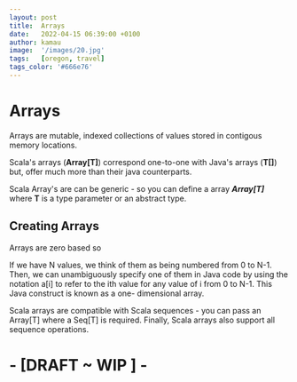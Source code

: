 ```yaml
---
layout: post
title:  Arrays
date:   2022-04-15 06:39:00 +0100
author: kamau
image:  '/images/20.jpg'
tags:   [oregon, travel]
tags_color: '#666e76'
---
```

# Arrays
Arrays are mutable, indexed collections of values stored in contigous memory locations. 

Scala's arrays (**Array[T]**) correspond one-to-one with Java's arrays (**T[]**) but, offer much more than their java counterparts. 

Scala Array's are can be generic - so you can define a array **_Array[T]_** where **T** is a type parameter or an abstract type. 

## Creating Arrays
Arrays are zero based so 

If we have N values, we think of them as being numbered from 0 to N-1. Then, we can unambiguously specify one of them in Java code by using the notation a[i] to refer to the ith value for any value of i from 0 to N-1. This Java construct is known as a one- dimensional array.

Scala arrays are compatible with Scala sequences - you can pass an Array[T] where a Seq[T] is required. Finally, Scala arrays also support all sequence operations. 

# - \[DRAFT ~ WIP \] -